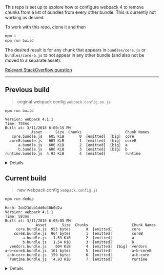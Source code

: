 This repo is set up to explore how to configure webpack 4 to remove chunks from
a list of bundles from every other bundle. This is currently not working as
desired.

To work with this repo, clone it and then

```sh
npm i
npm run build
```

The desired result is for any chunk that appears in `bundles/core.js` or
`bundles/core-b.js` to not appear in any other bundle (and also not be moved to
a separate asset).

[Relevant StackOverflow question](https://stackoverflow.com/questions/49163684/how-to-configure-webpack-4-to-prevent-chunks-from-list-of-entry-points-appearing)

----

## Previous build
> original webpack config `webpack.config.so.js`

```bash
npm run build
```

```
Version: webpack 4.1.1
Time: 758ms
Built at: 3/11/2018 6:00:15 PM
            Asset      Size  Chunks                    Chunk Names
   core.bundle.js   605 KiB       0  [emitted]  [big]  core
  coreB.bundle.js   605 KiB       1  [emitted]  [big]  coreB
      a.bundle.js   606 KiB       2  [emitted]  [big]  a
      b.bundle.js   606 KiB       3  [emitted]  [big]  b
runtime.bundle.js  4.93 KiB       4  [emitted]         runtime
```

<details>

* `a.bundle.js` contains:

```js
// react, react-dom
console.log('core module');     // from core-module-b.js
console.log('core module b');   // from core-module-b.js
console.log('non-core module'); // from non-core-module.js
```

* `b.bundle.js` contains:

```js
// react, react-dom
console.log('core module');     // from core-module-b.js
console.log('core module b');   // from core-module-b.js
console.log('non-core module b'); // from non-core-module-b.js
```

* `core.bundle.js`

```js
// react, react-dom
console.log('core module');
```

* `core.bundleB.js`

```js
// react, react-dom
console.log('core module b');
```

</details>

## Current build
> new webpack config `webpack.config.js`

```bash
npm run dedup
```

```
Hash: 2dd23dbb1dd6d40b6d2a
Version: webpack 4.1.1
Time: 593ms
Built at: 3/11/2018 6:08:05 PM
              Asset       Size  Chunks                    Chunk Names
     core.bundle.js  953 bytes       0  [emitted]         core
    coreB.bundle.js  964 bytes       1  [emitted]         coreB
        a.bundle.js   1.53 KiB       2  [emitted]         a
        b.bundle.js   1.54 KiB       3  [emitted]         b
  vendors.bundle.js    604 KiB       4  [emitted]  [big]  vendors
a~b~coreB.bundle.js  161 bytes       5  [emitted]         a~b~coreB
 a~b~core.bundle.js  159 bytes       6  [emitted]         a~b~core
  runtime.bundle.js   4.93 KiB       7  [emitted]         runtime
```

<details>

* `a.bundle.js` contains:

```js
console.log('non-core module'); // from non-core-module.js
// and references to dependencies
```

* `b.bundle.js` contains:

```js
console.log('non-core module b'); // from non-core-module-b.js
// and references to dependencies
```

* `a~b~core.bundle.js`

```js
console.log('core module');
```

* `a~b~coreB.bundle.js`

```js
console.log('core module b');
```

* `vendors.bundle.js`: (`react`, `react-dom`)
* `core.bundle.js`: (references)
* `coreB.bundle.js`: (references)

</details>

